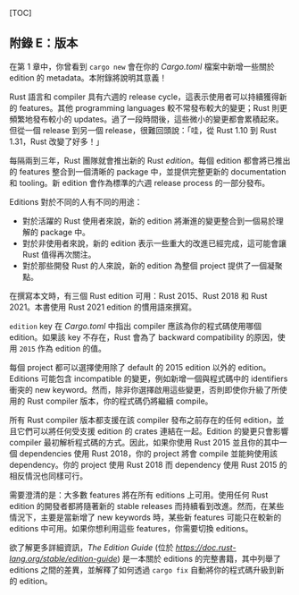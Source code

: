 <!-- DO NOT EDIT THIS FILE.

This file is periodically generated from the content in the `/src/`
directory, so all fixes need to be made in `/src/`.
-->

[TOC]

## 附錄 E：版本

在第 1 章中，你曾看到 `cargo new` 會在你的 *Cargo.toml* 檔案中新增一些關於 edition 的 metadata。本附錄將說明其意義！

Rust 語言和 compiler 具有六週的 release cycle，這表示使用者可以持續獲得新的 features。其他 programming languages 較不常發布較大的變更；Rust 則更頻繁地發布較小的 updates。過了一段時間後，這些微小的變更都會累積起來。但從一個 release 到另一個 release，很難回頭說：「哇，從 Rust 1.10 到 Rust 1.31，Rust 改變了好多！」

每隔兩到三年，Rust 團隊就會推出新的 Rust *edition*。每個 edition 都會將已推出的 features 整合到一個清晰的 package 中，並提供完整更新的 documentation 和 tooling。新 edition 會作為標準的六週 release process 的一部分發布。

Editions 對於不同的人有不同的用途：

* 對於活躍的 Rust 使用者來說，新的 edition 將漸進的變更整合到一個易於理解的 package 中。
* 對於非使用者來說，新的 edition 表示一些重大的改進已經完成，這可能會讓 Rust 值得再次關注。
* 對於那些開發 Rust 的人來說，新的 edition 為整個 project 提供了一個凝聚點。

在撰寫本文時，有三個 Rust edition 可用：Rust 2015、Rust 2018 和 Rust 2021。本書使用 Rust 2021 edition 的慣用語來撰寫。

`edition` key 在 *Cargo.toml* 中指出 compiler 應該為你的程式碼使用哪個 edition。如果該 key 不存在，Rust 會為了 backward compatibility 的原因，使用 `2015` 作為 edition 的值。

每個 project 都可以選擇使用除了 default 的 2015 edition 以外的 edition。Editions 可能包含 incompatible 的變更，例如新增一個與程式碼中的 identifiers 衝突的 new keyword。然而，除非你選擇啟用這些變更，否則即使你升級了所使用的 Rust compiler 版本，你的程式碼仍將繼續 compile。

所有 Rust compiler 版本都支援在該 compiler 發布之前存在的任何 edition，並且它們可以將任何受支援 edition 的 crates 連結在一起。Edition 的變更只會影響 compiler 最初解析程式碼的方式。因此，如果你使用 Rust 2015 並且你的其中一個 dependencies 使用 Rust 2018，你的 project 將會 compile 並能夠使用該 dependency。你的 project 使用 Rust 2018 而 dependency 使用 Rust 2015 的相反情況也同樣可行。

需要澄清的是：大多數 features 將在所有 editions 上可用。使用任何 Rust edition 的開發者都將隨著新的 stable releases 而持續看到改進。然而，在某些情況下，主要是當新增了 new keywords 時，某些新 features 可能只在較新的 editions 中可用。如果你想利用這些 features，你需要切換 editions。

欲了解更多詳細資訊，*The* *Edition Guide* (位於 *https://doc.rust-lang.org/stable/edition-guide*) 是一本關於 editions 的完整書籍，其中列舉了 editions 之間的差異，並解釋了如何透過 `cargo fix` 自動將你的程式碼升級到新的 edition。